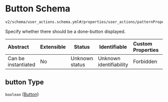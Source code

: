 # Button Schema

```txt
v2/schema/user_actions.schema.yml#/properties/user_actions/patternProperties/\w/properties/button
```

Specify whether there should be a done-button displayed.


| Abstract            | Extensible | Status         | Identifiable            | Custom Properties | Additional Properties | Access Restrictions | Defined In                                                           |
| :------------------ | ---------- | -------------- | ----------------------- | :---------------- | --------------------- | ------------------- | -------------------------------------------------------------------- |
| Can be instantiated | No         | Unknown status | Unknown identifiability | Forbidden         | Allowed               | none                | [device.schema.json\*](../device.schema.json "open original schema") |

## button Type

`boolean` ([Button](device-properties-user-actions-patternproperties-user-action-properties-button.md))
